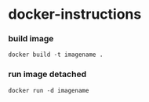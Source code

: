 # docker-instructions

### build image
```docker build -t imagename .```

### run image detached
```docker run -d imagename```
